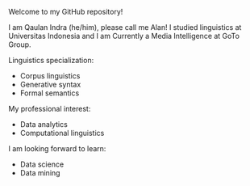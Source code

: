Welcome to my GitHub repository!

I am Qaulan Indra (he/him), please call me Alan! I studied linguistics at Universitas Indonesia and I am Currently a Media Intelligence at GoTo Group.

Linguistics specialization:
- Corpus linguistics
- Generative syntax
- Formal semantics

My professional interest:
- Data analytics
- Computational linguistics

I am looking forward to learn:
- Data science
- Data mining
<!---
alanindra/alanindra is a ✨ special ✨ repository because its `README.md` (this file) appears on your GitHub profile.
You can click the Preview link to take a look at your changes.
--->
